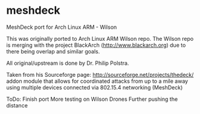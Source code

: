 meshdeck
========

MeshDeck port for Arch Linux ARM - Wilson

This was originally ported to Arch Linux ARM Wilson repo. The Wilson repo is merging with the project BlackArch (http://www.blackarch.org)
due to there being overlap and similar goals.

All original/upstream is done by Dr. Philip Polstra.

Taken from his Sourceforge page: http://sourceforge.net/projects/thedeck/
addon module that allows for coordinated attacks from up to a mile away using multiple devices connected via 802.15.4 networking (MeshDeck)

ToDo:
Finish port
More testing on Wilson Drones
Further pushing the distance